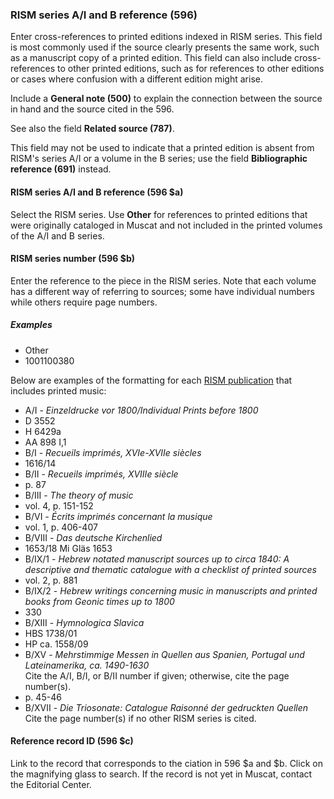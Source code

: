### RISM series A/I and B reference (596)  

Enter cross-references to printed editions indexed in RISM series. This field is most commonly used if the source clearly presents the same work, such as a manuscript copy of a printed edition. This field can also include cross-references to other printed editions, such as for references to other editions or cases where confusion with a different edition might arise.

Include a **General note (500)** to explain the connection between the source in hand and the source cited in the 596.

See also the field **Related source (787)**.

This field may not be used to indicate that a printed edition is absent from RISM's series A/I or a volume in the B series; use the field **Bibliographic reference (691)** instead.

#### RISM series A/I and B reference (596 $a)

Select the RISM series. Use **Other** for references to printed editions that were originally cataloged in Muscat and not included in the printed volumes of the A/I and B series.

#### RISM series number (596 $b)

Enter the reference to the piece in the RISM series. Note that each volume has a different way of referring to sources;
some have individual numbers while others require page numbers.


##### Examples  

- Other
- 1001100380

Below are examples of the formatting for each [RISM publication](http://www.rism.info/en/publications.html) that includes printed music:

- A/I - _Einzeldrucke vor 1800/Individual Prints before 1800_
 - D 3552
 - H 6429a
 - AA 898 I,1
- B/I - _Recueils imprimés, XVIe-XVIIe siècles_
 - 1616/14
- B/II - _Recueils imprimés, XVIIIe siècle_
 - p. 87
- B/III - _The theory of music_
 - vol. 4, p. 151-152
- B/VI - _Écrits imprimés concernant la musique_
 - vol. 1, p. 406-407
- B/VIII - _Das deutsche Kirchenlied_
 - 1653/18 Mi Gläs 1653
- B/IX/1 - _Hebrew notated manuscript sources up to circa 1840: A descriptive and thematic catalogue with a checklist of printed sources_
 - vol. 2, p. 881
- B/IX/2 - _Hebrew writings concerning music in manuscripts and printed books from Geonic times up to 1800_
 - 330
- B/XIII - _Hymnologica Slavica_
 - HBS 1738/01
 - HP ca. 1558/09
- B/XV - _Mehrstimmige Messen in Quellen aus Spanien, Portugal und Lateinamerika, ca. 1490-1630_  
Cite the A/I, B/I, or B/II number if given; otherwise, cite the page number(s).
 - p. 45-46
- B/XVII - _Die Triosonate: Catalogue Raisonné der gedruckten Quellen_  
Cite the page number(s) if no other RISM series is cited.

#### Reference record ID (596 $c)   

Link to the record that corresponds to the ciation in 596 $a and $b. Click on the magnifying glass to search. If the record is not yet in Muscat, contact the Editorial Center.  
